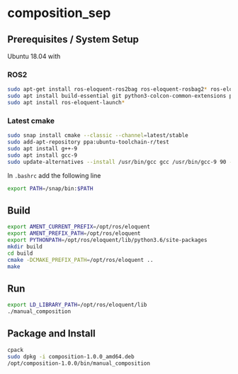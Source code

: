 # composition_sep

## Prerequisites / System Setup

Ubuntu 18.04 with

### ROS2

```bash
sudo apt-get install ros-eloquent-ros2bag ros-eloquent-rosbag2* ros-eloquent-ros1-bridge ros-eloquent-rosbag2-storage-default-plugins-dbgsym 
sudo apt install build-essential git python3-colcon-common-extensions python3-pip python-rosdep python3-vcstool wget
sudo apt install ros-eloquent-launch*
```

### Latest cmake

```bash
sudo snap install cmake --classic --channel=latest/stable
sudo add-apt-repository ppa:ubuntu-toolchain-r/test
sudo apt install g++-9
sudo apt install gcc-9
sudo update-alternatives --install /usr/bin/gcc gcc /usr/bin/gcc-9 90 --slave /usr/bin/g++ g++ /usr/bin/g++-9 --slave /usr/bin/gcov gcov /usr/bin/gcov-9
```

In `.bashrc` add the following line

```bash
export PATH=/snap/bin:$PATH
```

## Build

```bash
export AMENT_CURRENT_PREFIX=/opt/ros/eloquent
export AMENT_PREFIX_PATH=/opt/ros/eloquent
export PYTHONPATH=/opt/ros/eloquent/lib/python3.6/site-packages
mkdir build
cd build
cmake -DCMAKE_PREFIX_PATH=/opt/ros/eloquent ..
make
```

## Run

```bash
export LD_LIBRARY_PATH=/opt/ros/eloquent/lib
./manual_composition
```

## Package and Install

```bash
cpack
sudo dpkg -i composition-1.0.0_amd64.deb
/opt/composition-1.0.0/bin/manual_composition
```
